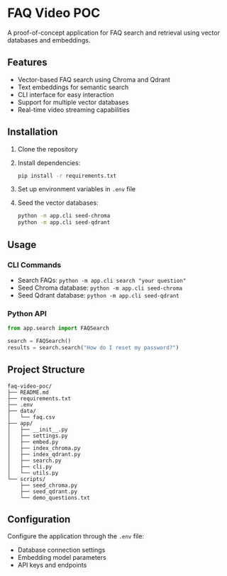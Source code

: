 # FAQ Video POC

A proof-of-concept application for FAQ search and retrieval using vector databases and embeddings.

## Features

- Vector-based FAQ search using Chroma and Qdrant
- Text embeddings for semantic search
- CLI interface for easy interaction
- Support for multiple vector databases
- Real-time video streaming capabilities

## Installation

1. Clone the repository
2. Install dependencies:
   ```bash
   pip install -r requirements.txt
   ```

3. Set up environment variables in `.env` file
4. Seed the vector databases:
   ```bash
   python -m app.cli seed-chroma
   python -m app.cli seed-qdrant
   ```

## Usage

### CLI Commands

- Search FAQs: `python -m app.cli search "your question"`
- Seed Chroma database: `python -m app.cli seed-chroma`
- Seed Qdrant database: `python -m app.cli seed-qdrant`

### Python API

```python
from app.search import FAQSearch

search = FAQSearch()
results = search.search("How do I reset my password?")
```

## Project Structure

```
faq-video-poc/
├── README.md
├── requirements.txt
├── .env
├── data/
│   └── faq.csv
├── app/
│   ├── __init__.py
│   ├── settings.py
│   ├── embed.py
│   ├── index_chroma.py
│   ├── index_qdrant.py
│   ├── search.py
│   ├── cli.py
│   └── utils.py
└── scripts/
    ├── seed_chroma.py
    ├── seed_qdrant.py
    └── demo_questions.txt
```

## Configuration

Configure the application through the `.env` file:

- Database connection settings
- Embedding model parameters
- API keys and endpoints
